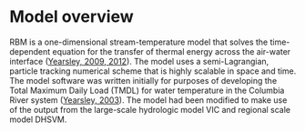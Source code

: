 # Model overview

RBM is a one-dimensional stream-temperature model that solves the time-dependent equation for the transfer of thermal energy across the air-water interface ([Yearsley, 2009, 2012](http://github.com/jyearsley/RBM/Documentation/References.md)). The model uses a semi-Lagrangian, particle tracking numerical scheme that is highly scalable in space and time. The model software was written initially for purposes of developing the Total Maximum Daily Load (TMDL) for water temperature in the Columbia River system ([Yearsley, 2003](Documentation/References.md)). The model had been modified to make use of the output from the large-scale hydrologic model VIC and regional scale model DHSVM.
